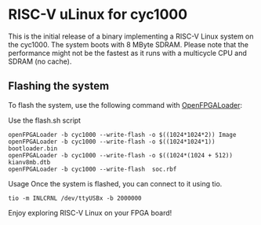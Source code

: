 # RISC-V uLinux for cyc1000

This is the initial release of a binary implementing a RISC-V Linux system on the cyc1000.
The system boots with 8 MByte SDRAM. Please note that the performance might not be the fastest as it runs with a
multicycle CPU and SDRAM (no cache).

## Flashing the system

To flash the system, use the following command with [OpenFPGALoader](https://github.com/trabucayre/openFPGALoader):

Use the flash.sh script
```
openFPGALoader -b cyc1000 --write-flash -o $((1024*1024*2)) Image
openFPGALoader -b cyc1000 --write-flash -o $((1024*1024*1)) bootloader.bin
openFPGALoader -b cyc1000 --write-flash -o $((1024*(1024 + 512)) kianv8mb.dtb
openFPGALoader -b cyc1000 --write-flash  soc.rbf
```

Usage
Once the system is flashed, you can connect to it using tio.

```
tio -m INLCRNL /dev/ttyUSBx -b 2000000
```
Enjoy exploring RISC-V Linux on your FPGA board!
